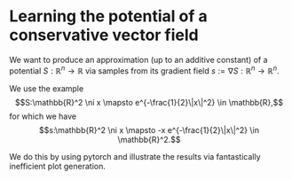 # Learning the potential of a conservative vector field

We want to produce an approximation (up to an additive constant) of a potential $S:\mathbb{R}^n\to\mathbb{R}$ via samples from its gradient field $s:=\nabla S :\mathbb{R}^n\to\mathbb{R}^n$.

We use the example
$$S:\mathbb{R}^2 \ni x \mapsto e^{-\frac{1}{2}\|x\|^2} \in \mathbb{R},$$
for which we have
$$s:\mathbb{R}^2 \ni x \mapsto -x e^{-\frac{1}{2}\|x\|^2} \in \mathbb{R}^2.$$

We do this by using pytorch and illustrate the results via fantastically inefficient plot generation.